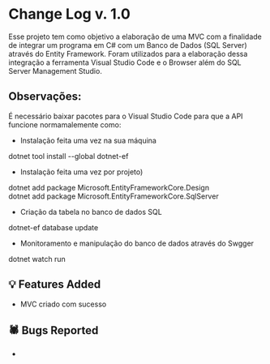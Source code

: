# Change Log v. 1.0
Esse projeto tem como objetivo a elaboração de uma MVC com a finalidade de integrar um programa em C# com um Banco de Dados (SQL Server) através do Entity Framework. Foram utilizados para a elaboração dessa integração a ferramenta Visual Studio Code e o Browser além do SQL Server Management Studio.

## Observações:
É necessário baixar pacotes para o Visual Studio Code para que a API funcione normamalemente como:

- Instalação feita uma vez na sua máquina
  
dotnet tool install --global dotnet-ef 

- Instalação feita uma vez por projeto)
  
dotnet add package Microsoft.EntityFrameworkCore.Design  
dotnet add package Microsoft.EntityFrameworkCore.SqlServer

- Criação da tabela no banco de dados SQL

dotnet-ef database update

- Monitoramento e manipulação do banco de dados através do Swgger

dotnet watch run



## 💡 Features Added

- MVC criado com sucesso



## 🕷️ Bugs Reported

-
